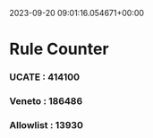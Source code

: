 2023-09-20 09:01:16.054671+00:00
# Rule Counter 
 ### UCATE : 414100

 ### Veneto : 186486

 ### Allowlist : 13930